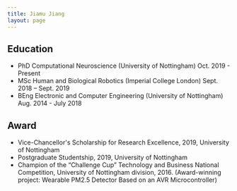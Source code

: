 ```yaml
---
title: Jiamu Jiang
layout: page
---
```

## Education

- PhD Computational Neuroscience (University of Nottingham)   Oct. 2019 - Present
- MSc Human and Biological Robotics (Imperial College London)     Sept. 2018 – Sept. 2019
- BEng Electronic and Computer Engineering (University of Nottingham)   Aug. 2014 - July 2018

## Award
- Vice-Chancellor's Scholarship for Research Excellence, 2019, University of Nottingham
- Postgraduate Studentship, 2019, University of Nottingham
- Champion of the “Challenge Cup” Technology and Business National Competition, University of Nottingham division, 2016. (Award-winning project: Wearable PM2.5 Detector Based on an AVR Microcontroller)

